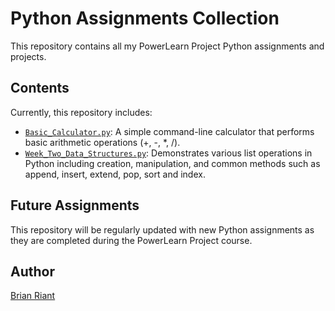 # Python Assignments Collection

This repository contains all my PowerLearn Project Python assignments and projects.

## Contents

Currently, this repository includes:

- [`Basic_Calculator.py`](./Basic_Calculator.py): A simple command-line calculator that performs basic arithmetic operations (+, -, *, /).
- [`Week_Two_Data_Structures.py`](./Week_Two_Data_structures.py): Demonstrates various list operations in Python including creation, manipulation, and common methods such as append, insert, extend, pop, sort and index.

## Future Assignments

This repository will be regularly updated with new Python assignments as they are completed during the PowerLearn Project course.

## Author

[Brian Riant](https://brianriant.vercel.app)

